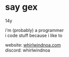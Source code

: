 <p><h1>say gex</h1><p> 

14y

i'm (probably) a programmer<br>
i code stuff because i like to

website: [whirlwindnoa.com](https://whirlwindnoa.com)<br>
discord: whirlwindnoa
